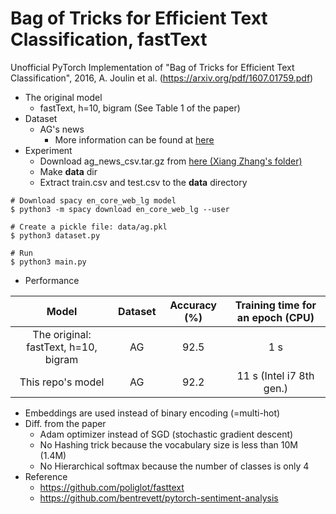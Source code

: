 # Bag of Tricks for Efficient Text Classification, fastText
Unofficial PyTorch Implementation of "Bag of Tricks for Efficient Text Classification", 2016, A. Joulin et al. (https://arxiv.org/pdf/1607.01759.pdf)

* The original model
    * fastText, h=10, bigram (See Table 1 of the paper)
* Dataset
    * AG's news
        * More information can be found at [here](http://www.di.unipi.it/~gulli/AG_corpus_of_news_articles.html)        
* Experiment
    * Download ag_news_csv.tar.gz from [here (Xiang Zhang's folder)](https://drive.google.com/drive/u/0/folders/0Bz8a_Dbh9Qhbfll6bVpmNUtUcFdjYmF2SEpmZUZUcVNiMUw1TWN6RDV3a0JHT3kxLVhVR2M)
    * Make __data__ dir
    * Extract train.csv and test.csv to the __data__ directory

```
# Download spacy en_core_web_lg model
$ python3 -m spacy download en_core_web_lg --user

# Create a pickle file: data/ag.pkl
$ python3 dataset.py

# Run
$ python3 main.py
```
    
* Performance

| Model                                | Dataset | Accuracy (%) | Training time for an epoch (CPU) |
|:------------------------------------:|:-------:|:------------:|:--------------------------------:|
| The original: fastText, h=10, bigram | AG      | 92.5         | 1 s                              |
| This repo's model                    | AG      | 92.2         | 11 s (Intel i7 8th gen.)               |


* Embeddings are used instead of binary encoding (=multi-hot)
* Diff. from the paper
    * Adam optimizer instead of SGD (stochastic gradient descent)
    * No Hashing trick because the vocabulary size is less than 10M (1.4M)
    * No Hierarchical softmax because the number of classes is only 4
* Reference
    * https://github.com/poliglot/fasttext
    * https://github.com/bentrevett/pytorch-sentiment-analysis
    